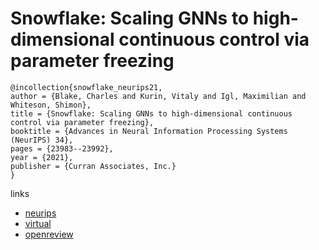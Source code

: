 # Snowflake: Scaling GNNs to high-dimensional continuous control via parameter freezing

```
@incollection{snowflake_neurips21,
author = {Blake, Charles and Kurin, Vitaly and Igl, Maximilian and Whiteson, Shimon},
title = {Snowflake: Scaling GNNs to high-dimensional continuous control via parameter freezing},
booktitle = {Advances in Neural Information Processing Systems (NeurIPS) 34},
pages = {23983--23992},
year = {2021},
publisher = {Curran Associates, Inc.}
}
```

links
- [neurips](https://papers.nips.cc//paper/2021/hash/c952ce98517ac529c60744ac28364b03-Abstract.html)
- [virtual](https://neurips.cc/virtual/2021/poster/26981)
- [openreview](https://openreview.net/forum?id=REjT_c1Eejk)
